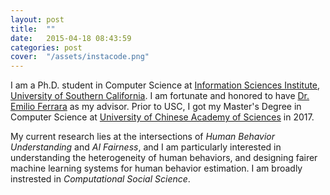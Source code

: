 ```yaml
---
layout: post
title:  ""
date:   2015-04-18 08:43:59
categories: post
cover:  "/assets/instacode.png"
---
```

I am a Ph.D. student in Computer Science at <a href="https://www.isi.edu/">Information Sciences Institute</a>, <a href = "https://www.usc.edu/">University of Southern California</a>. I am fortunate and honored to have <a href = "http://www.emilio.ferrara.name/">Dr. Emilio Ferrara</a> as my advisor. 
Prior to USC, I got my Master's Degree in Computer Science at <a href="http://english.ucas.ac.cn/"> University of Chinese Academy of Sciences</a> in 2017.

My current research lies at the intersections of <i>Human Behavior Understanding</i> and <i>AI Fairness</i>, and I am particularly interested in understanding the heterogeneity of human behaviors, and designing fairer machine learning systems for human behavior estimation. I am broadly instrested in <i>Computational Social Science</i>.  


